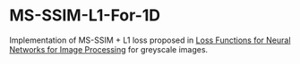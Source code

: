 # MS-SSIM-L1-For-1D

Implementation of MS-SSIM + L1 loss proposed in [Loss Functions for Neural Networks for Image Processing](https://arxiv.org/abs/1511.08861) for greyscale images.
